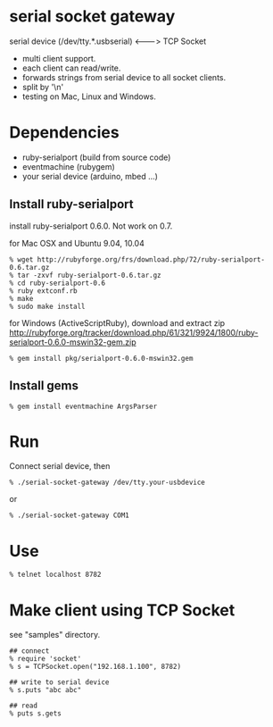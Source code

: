 serial socket gateway
====================
serial device (/dev/tty.*.usbserial) <---> TCP Socket

* multi client support.
* each client can read/write.
* forwards strings from serial device to all socket clients.
* split by '\n'
* testing on Mac, Linux and Windows.

Dependencies
============
* ruby-serialport (build from source code)
* eventmachine (rubygem)
* your serial device (arduino, mbed ...)


Install ruby-serialport
-----------------------

install ruby-serialport 0.6.0. Not work on 0.7.

for Mac OSX and Ubuntu 9.04, 10.04

    % wget http://rubyforge.org/frs/download.php/72/ruby-serialport-0.6.tar.gz
    % tar -zxvf ruby-serialport-0.6.tar.gz
    % cd ruby-serialport-0.6
    % ruby extconf.rb
    % make
    % sudo make install

for Windows (ActiveScriptRuby), download and extract zip http://rubyforge.org/tracker/download.php/61/321/9924/1800/ruby-serialport-0.6.0-mswin32-gem.zip

    % gem install pkg/serialport-0.6.0-mswin32.gem


Install gems
------------

    % gem install eventmachine ArgsParser


Run
===

Connect serial device, then

    % ./serial-socket-gateway /dev/tty.your-usbdevice

or

    % ./serial-socket-gateway COM1


Use
===

    % telnet localhost 8782


Make client using TCP Socket
============================
see "samples" directory.

    ## connect
    % require 'socket'
    % s = TCPSocket.open("192.168.1.100", 8782)

    ## write to serial device
    % s.puts "abc abc"

    ## read
    % puts s.gets
 